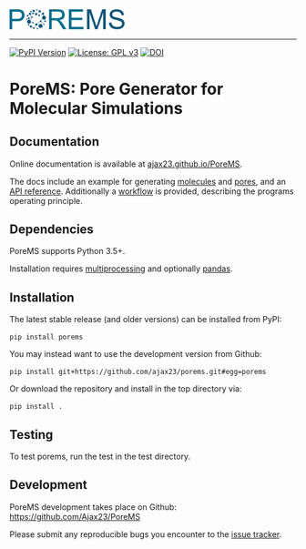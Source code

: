 <img src="https://github.com/Ajax23/PoreMS/blob/master/docsrc/pics/logo_text.svg" width="40%">

--------------------------------------

[![PyPI Version](https://img.shields.io/badge/pypi-0.1.0-orange)](https://pypi.org/project/porems/)
[![License: GPL v3](https://img.shields.io/badge/License-GPLv3-blue.svg)](https://github.com/Ajax23/PoreMS/blob/master/LICENSE)
[![DOI](https://zenodo.org/badge/DOI/10.5281/zenodo.3580613.svg)](https://doi.org/10.5281/zenodo.3580613)

# PoreMS: Pore Generator for Molecular Simulations

## Documentation

Online documentation is available at [ajax23.github.io/PoreMS](https://ajax23.github.io/PoreMS/).

The docs include an example for generating [molecules](https://ajax23.github.io/PoreMS/molecule.html) and [pores](https://ajax23.github.io/PoreMS/pore.html), and an [API reference](https://ajax23.github.io/PoreMS/api.html). Additionally a [workflow](https://ajax23.github.io/PoreMS/workflow.html) is provided, describing the programs operating principle.


## Dependencies

PoreMS supports Python 3.5+.

Installation requires [multiprocessing](https://docs.python.org/3/library/multiprocessing.html) and optionally [pandas](https://pandas.pydata.org/).


## Installation

The latest stable release (and older versions) can be installed from PyPI:

    pip install porems

You may instead want to use the development version from Github:

    pip install git+https://github.com/ajax23/porems.git#egg=porems

Or download the repository and install in the top directory via:

    pip install .


## Testing

To test porems, run the test in the test directory.


## Development

PoreMS development takes place on Github: https://github.com/Ajax23/PoreMS

Please submit any reproducible bugs you encounter to the [issue tracker](https://github.com/Ajax23/PoreMS/issues).
